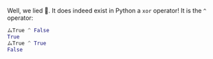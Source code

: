 Well, we lied :speak_no_evil:. It does indeed exist in Python a `xor` operator! It is the `^` operator:

```python
ムTrue ^ False
True
ムTrue ^ True
False
```
